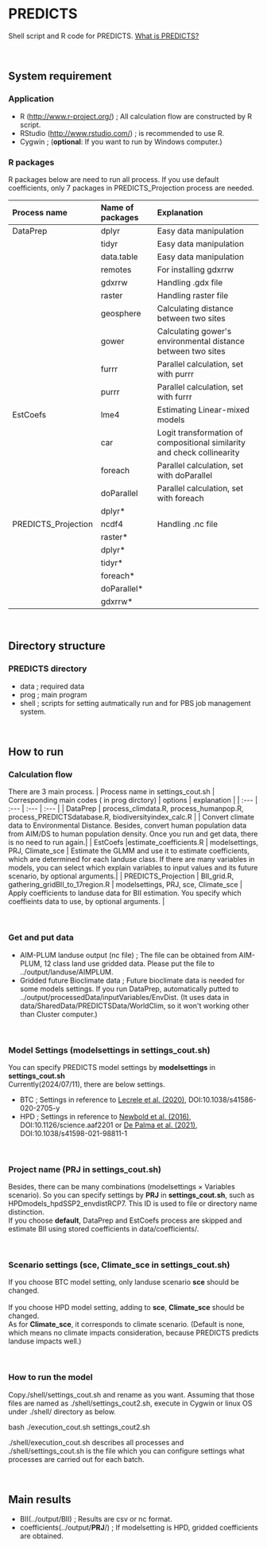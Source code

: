
# PREDICTS
Shell script and R code for PREDICTS. 
[What is PREDICTS?](https://www.nhm.ac.uk/our-science/research/projects/predicts.html)

<br />

## System requirement
### Application
-	R (http://www.r-project.org/) ; All calculation flow are constructed by R script.
-	RStudio (http://www.rstudio.com/) ; is recommended to use R.
-	Cygwin ; (**optional**: If you want to run by Windows computer.) 
### R packages
R packages below are need to run all process.
If you use default coefficients, only 7 packages in PREDICTS_Projection process are needed.  

|  Process name  |  Name of packages |  Explanation  |
| :--- | :--- | :--- |
| DataPrep | dplyr | Easy data manipulation |
| | tidyr | Easy data manipulation |
| | data.table | Easy data manipulation |
| | remotes | For installing gdxrrw |
| | gdxrrw | Handling .gdx file |
| | raster | Handling raster file |
| | geosphere | Calculating distance between two sites  |
| | gower | Calculating gower's environmental distance between two sites |
| | furrr | Parallel calculation, set with purrr |
| | purrr | Parallel calculation, set with furrr |
| EstCoefs | lme4 | Estimating Linear-mixed models |
| | car | Logit transformation of compositional similarity and check collinearity |
| | foreach | Parallel calculation, set with doParallel |
| | doParallel | Parallel calculation, set with foreach |
| | dplyr* | |
| PREDICTS_Projection | ncdf4 | Handling .nc file |
| | raster* | |
| | dplyr* | |
| | tidyr* | |
| | foreach* | |
| | doParallel* | |
| | gdxrrw* | |
<br />

## Directory structure
### PREDICTS directory
* data ; required data
* prog ; main program 
* shell ; scripts for setting autmatically run and for PBS job management system.

<br />

## How to run
### Calculation flow
There are 3 main process.
|  Process name in settings_cout.sh  |  Corresponding main codes ( in prog dirctory) |  options  |  explanation  |
| :--- | :--- | :--- | :--- |
| DataPrep | process_climdata.R, process_humanpop.R, process_PREDICTSdatabase.R, biodiversityindex_calc.R |  | Convert climate data to Environmental Distance. Besides, convert human population data from AIM/DS to human population density. Once you run and get data, there is no need to run again.|
| EstCoefs |estimate_coefficients.R | modelsettings, PRJ, Climate_sce | Estimate the GLMM and use it to estimate coefficients, which are determined for each landuse class. If there are many variables in models, you can select which explain variables to input values and its future scenario, by optional arguments.|
| PREDICTS_Projection | BII_grid.R, gathering_gridBII_to_17region.R | modelsettings, PRJ, sce, Climate_sce | Apply coefficients to landuse data for BII estimation. You specify which coeffieints data to use, by optional arguments. |

<br />

### Get and put data
* AIM-PLUM landuse output (nc file) ; The file can be obtained from AIM-PLUM, 12 class land use gridded data. Please put the file to ../output/landuse/AIMPLUM.
* Gridded future Bioclimate data ; Future bioclimate data is needed for some models settings. If you run DataPrep, automatically putted to ../output/processedData/inputVariables/EnvDist. (It uses data in data/SharedData/PREDICTSData/WorldClim, so it won't working other than Cluster computer.)

<br />

### Model Settings (**modelsettings** in **settings_cout.sh**)
You can specify PREDICTS model settings by **modelsettings** in **settings_cout.sh**   
Currently(2024/07/11), there are below settings.
* BTC ; Settings in reference to [Lecrele et al. (2020)](https://www-nature-com.kyoto-u.idm.oclc.org/articles/s41586-020-2705-y), DOI:10.1038/s41586-020-2705-y
* HPD ; Settings in reference to [Newbold et al. (2016)](https://www.science.org/doi/10.1126/science.aaf2201), DOI:10.1126/science.aaf2201 or [De Palma et al. (2021)](https://www.nature.com/articles/s41598-021-98811-1), DOI:10.1038/s41598-021-98811-1

<br />

### Project name (**PRJ** in **settings_cout.sh**)
Besides, there can be many combinations (modelsettings × Variables scenario). So you can specify settings by **PRJ** in **settings_cout.sh**, such as HPDmodels_hpdSSP2_envdistRCP7. 
This ID is used to file or directory name distinction.  
If you choose **default**, DataPrep and EstCoefs process are skipped and estimate BII using stored coefficients in data/coefficients/.

<br />

### Scenario settings (**sce**, **Climate_sce** in **settings_cout.sh**)
If you choose BTC model setting, only landuse scenario **sce** should be changed.  
<br />
If you choose HPD model setting, adding to **sce**, **Climate_sce** should be changed.  
As for **Climate_sce**, it corresponds to climate scenario. (Default is none, which means no climate impacts consideration, because PREDICTS predicts landuse impacts well.)

<br />

### How to run the model
Copy./shell/settings_cout.sh and rename as you want.  Assuming that those files are named as ./shell/settings_cout2.sh, execute in Cygwin or linux OS under ./shell/ directory as below.
  
bash ./execution_cout.sh settings_cout2.sh
  
./shell/execution_cout.sh describes all processes and ./shell/settings_cout.sh is the file which you can configure settings what processes are carried out for each batch.

<br />


## Main results
* BII(../output/BII) ; Results are csv or nc format.  
* coefficients(../output/**PRJ**/) ; If modelsetting is HPD, gridded coefficients are obtained.  

<br />

